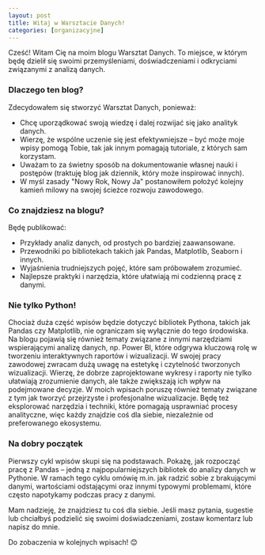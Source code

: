 ```yaml
---
layout: post
title: Witaj w Warsztacie Danych!
categories: [organizacyjne]
---
```


Cześć!
Witam Cię na moim blogu Warsztat Danych. To miejsce, w którym będę dzielił się swoimi przemyśleniami, doświadczeniami i odkryciami związanymi z analizą danych.

### Dlaczego ten blog? 

Zdecydowałem się stworzyć Warsztat Danych, ponieważ:

- Chcę uporządkować swoją wiedzę i dalej rozwijać się jako analityk danych.
- Wierzę, że wspólne uczenie się jest efektywniejsze – być może moje wpisy pomogą Tobie, tak jak innym pomagają tutoriale, z których sam korzystam.
- Uważam to za świetny sposób na dokumentowanie własnej nauki i postępów (traktuję blog jak dziennik, który może inspirować innych).
- W myśl zasady "Nowy Rok, Nowy Ja" postanowiłem położyć kolejny kamień milowy na swojej ścieżce rozwoju zawodowego.
  
### Co znajdziesz na blogu?
Będę publikować:

- Przykłady analiz danych, od prostych po bardziej zaawansowane.
- Przewodniki po bibliotekach takich jak Pandas, Matplotlib, Seaborn i innych.
- Wyjaśnienia trudniejszych pojęć, które sam próbowałem zrozumieć.
- Najlepsze praktyki i narzędzia, które ułatwiają mi codzienną pracę z danymi.

### Nie tylko Python!

Chociaż duża część wpisów będzie dotyczyć bibliotek Pythona, takich jak Pandas czy Matplotlib, nie ograniczam się wyłącznie do tego środowiska. Na blogu pojawią się również tematy związane z innymi narzędziami wspierającymi analizę danych, np. Power BI, które odgrywa kluczową rolę w tworzeniu interaktywnych raportów i wizualizacji. W swojej pracy zawodowej zwracam dużą uwagę na estetykę i czytelność tworzonych wizualizacji. Wierzę, że dobrze zaprojektowane wykresy i raporty nie tylko ułatwiają zrozumienie danych, ale także zwiększają ich wpływ na podejmowane decyzje. W moich wpisach poruszę również tematy związane z tym jak tworzyć przejrzyste i profesjonalne wizualizacje. Będę też eksplorować narzędzia i techniki, które pomagają usprawniać procesy analityczne, więc każdy znajdzie coś dla siebie, niezależnie od preferowanego ekosystemu.

### Na dobry początek
Pierwszy cykl wpisów skupi się na podstawach. Pokażę, jak rozpocząć pracę z Pandas – jedną z najpopularniejszych bibliotek do analizy danych w Pythonie. W ramach tego cyklu omówię m.in. jak radzić sobie z brakującymi danymi, wartościami odstającymi oraz innymi typowymi problemami, które często napotykamy podczas pracy z danymi.



Mam nadzieję, że znajdziesz tu coś dla siebie. Jeśli masz pytania, sugestie lub chciałbyś podzielić się swoimi doświadczeniami, zostaw komentarz lub napisz do mnie.

Do zobaczenia w kolejnych wpisach! 😊
